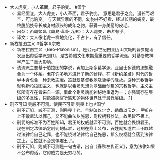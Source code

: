 - 大人虎变，小人革面，君子豹变。 #国学
	- 易经里说，大人虎变，小人革面，君子豹变。 意思是君子之变，漫长而艰辛，可比豹变。 与天赋异禀的不同，幼豹并不好看，经过长期的蜕变，最终脱胎换骨长成身材颀长的成年之豹，获得一身美丽的皮毛。
	- 出处：西周姬昌《周易·革卦·九五》：大人虎变，未占有孚。
	- 译文：大人像老虎一样地变化，不占卜，有了信任。
- 新柏拉图主义 #哲学 #宗教
	- 新柏拉图主义（Neo-Platonism），是公元3世纪由亚历山大城的普罗提诺发展出的哲学派别[1]，是古希腊文化末期最重要的哲学流派，对基督教神学产生了重大影响。
	- 该流派主要基于柏拉图的学说，再加上斯多葛学派、亚里士多德的思想融合为一个体系。但在许多地方进行了新的诠释。在《新约圣经》时代的哲学本身包含一种宗教态度，这就是基督教涉及哲学的缘故。这种宗教哲学就称新柏拉图主义，也就是以希腊思想为基础而创建的宗教哲学。主义主张所有存在皆来自一源，借此个别灵魂能神秘地重返为一；亦强调存在层级的多重性，只能被感官所感知的物体世界处于最低层级。[1]
- 刑不可知 则威不可测。使民不可辩 则畏上也 #国学
	- 刑不可知，威不可测，则民畏上也。今制法以定之，勒鼎以示之，民知在上不敢越法以罪己，又不能曲法以施恩，则权柄移於法，故民皆不畏上。
	- 刑罚的标准不为百姓所知，君王的权威就深不可测，百姓就会畏惧君王。现在制定法律确定刑罚的标准，还刻在鼎上公布，百姓就知道君王不敢越过法律给自己定罪，也不能绕过法律给自己施恩，那么权柄就会落到法律之上，百姓就不会畏惧君王了。
	- 刑不可知，则威不可测是一句古语，出自《春秋左传正义》，意为法律如果不公布的话，它的威力是无穷尽的。